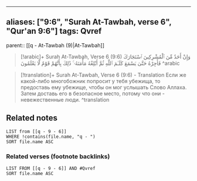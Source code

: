 
---
aliases: ["9:6", "Surah At-Tawbah, verse 6", "Qur'an 9:6"]
tags: Qvref
---

parent:: [[q - At-Tawbah (9)|At-Tawbah]]

> [!arabic]+ Surah At-Tawbah, Verse 6 (9:6)
> <span class="quran-arabic">وَإِنْ أَحَدٌ مِّنَ ٱلْمُشْرِكِينَ ٱسْتَجَارَكَ فَأَجِرْهُ حَتَّىٰ يَسْمَعَ كَلَـٰمَ ٱللَّهِ ثُمَّ أَبْلِغْهُ مَأْمَنَهُۥ ۚ ذَٰلِكَ بِأَنَّهُمْ قَوْمٌ لَّا يَعْلَمُونَ</span>
^arabic

> [!translation]+ Surah At-Tawbah, Verse 6 (9:6) - Translation
> Если же какой-либо многобожник попросит у тебя убежища, то предоставь ему убежище, чтобы он мог услышать Слово Аллаха. Затем доставь его в безопасное место, потому что они - невежественные люди.
^translation



## Related notes
```dataview
LIST from [[q - 9 - 6]]
WHERE !contains(file.name, "q - ")
SORT file.name ASC
```

### Related verses (footnote backlinks)
```dataview
LIST FROM [[q - 9 - 6]] AND #Qvref
SORT file.name ASC
```

